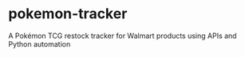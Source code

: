 # pokemon-tracker
A Pokémon TCG restock tracker for Walmart products using APIs and Python automation
